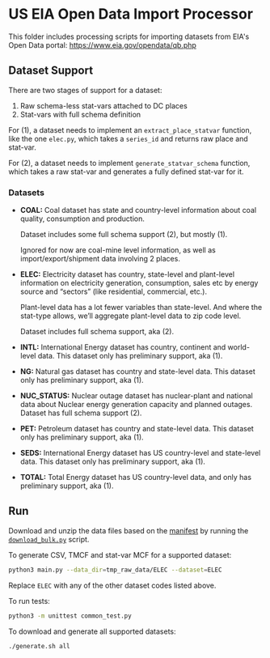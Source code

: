 
# US EIA Open Data Import Processor

This folder includes processing scripts for importing datasets from EIA's Open
Data portal: https://www.eia.gov/opendata/qb.php

## Dataset Support

There are two stages of support for a dataset:
1. Raw schema-less stat-vars attached to DC places
2. Stat-vars with full schema definition

For (1), a dataset needs to implement an `extract_place_statvar` function, like
the one `elec.py`, which takes a `series_id` and returns raw place and stat-var.

For (2), a dataset needs to implement `generate_statvar_schema` function, which
takes a raw stat-var and generates a fully defined stat-var for it.

### Datasets

* **COAL:** Coal dataset has state and country-level information about coal
  quality, consumption and production.

  Dataset includes some full schema support (2), but mostly (1).

  Ignored for now are coal-mine level information, as well as
  import/export/shipment data involving 2 places.

* **ELEC:** Electricity dataset has country, state-level and plant-level
  information on electricity generation, consumption, sales etc by energy source
  and “sectors” (like residential, commercial, etc.).

  Plant-level data has a lot fewer variables than state-level. And where the
  stat-type allows, we’ll aggregate plant-level data to zip code level.

  Dataset includes full schema support, aka (2).

* **INTL:** International Energy dataset has country, continent and world-level
  data. This dataset only has preliminary support, aka (1).

* **NG:** Natural gas dataset has country and state-level data. This dataset
  only has preliminary support, aka (1).

* **NUC_STATUS:** Nuclear outage dataset has nuclear-plant and national data about
  Nuclear energy generation capacity and planned outages.  Dataset has full
  schema support (2).

* **PET:** Petroleum dataset has country and state-level data. This dataset only
  has preliminary support, aka (1).

* **SEDS:** International Energy dataset has US country-level and state-level
  data. This dataset only has preliminary support, aka (1).

* **TOTAL:** Total Energy dataset has US country-level data, and only has
  preliminary support, aka (1).

## Run

Download and unzip the data files based on the
[manifest](https://api.eia.gov/bulk/manifest.txt) by running the
[`download_bulk.py`](https://github.com/datacommonsorg/data/blob/master/scripts/us_eia/opendata/download_bulk.py)
script.

To generate CSV, TMCF and stat-var MCF for a supported dataset:

```bash
python3 main.py --data_dir=tmp_raw_data/ELEC --dataset=ELEC
```

Replace `ELEC` with any of the other dataset codes listed above.

To run tests:

```bash
python3 -m unittest common_test.py
```

To download and generate all supported datasets:

```bash
./generate.sh all
```
